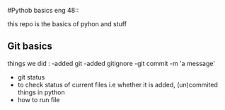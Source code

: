 #Pythob basics eng 48::

this repo is the basics of pyhon and stuff

## Git basics

things we did :
-added git
-added gitignore
-git commit -m 'a message'
- git status
 - to check status of current files i.e whether it is added, (un)commited
 things in python
 - how to run file